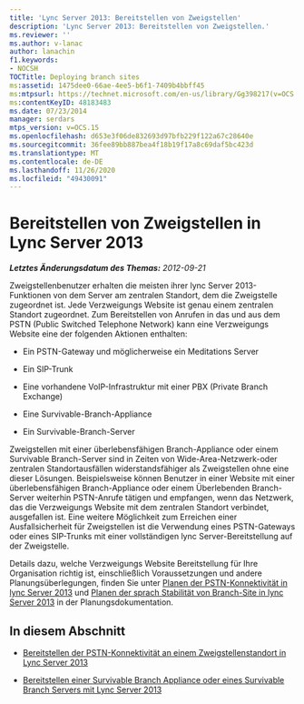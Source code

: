 ```yaml
---
title: 'Lync Server 2013: Bereitstellen von Zweigstellen'
description: 'Lync Server 2013: Bereitstellen von Zweigstellen.'
ms.reviewer: ''
ms.author: v-lanac
author: lanachin
f1.keywords:
- NOCSH
TOCTitle: Deploying branch sites
ms:assetid: 1475dee0-66ae-4ee5-b6f1-7409b4bbff45
ms:mtpsurl: https://technet.microsoft.com/en-us/library/Gg398217(v=OCS.15)
ms:contentKeyID: 48183483
ms.date: 07/23/2014
manager: serdars
mtps_version: v=OCS.15
ms.openlocfilehash: d653e3f06de832693d97bfb229f122a67c28640e
ms.sourcegitcommit: 36fee89bb887bea4f18b19f17a8c69daf5bc423d
ms.translationtype: MT
ms.contentlocale: de-DE
ms.lasthandoff: 11/26/2020
ms.locfileid: "49430091"
---
```

# <a name="deploying-branch-sites-in-lync-server-2013"></a>Bereitstellen von Zweigstellen in Lync Server 2013

<div data-xmlns="http://www.w3.org/1999/xhtml">

<div class="topic" data-xmlns="http://www.w3.org/1999/xhtml" data-msxsl="urn:schemas-microsoft-com:xslt" data-cs="https://msdn.microsoft.com/">

<div data-asp="https://msdn2.microsoft.com/asp">



</div>

<div id="mainSection">

<div id="mainBody">

<span> </span>

_**Letztes Änderungsdatum des Themas:** 2012-09-21_

Zweigstellenbenutzer erhalten die meisten ihrer lync Server 2013-Funktionen von dem Server am zentralen Standort, dem die Zweigstelle zugeordnet ist. Jede Verzweigungs Website ist genau einem zentralen Standort zugeordnet. Zum Bereitstellen von Anrufen in das und aus dem PSTN (Public Switched Telephone Network) kann eine Verzweigungs Website eine der folgenden Aktionen enthalten:

  - Ein PSTN-Gateway und möglicherweise ein Meditations Server

  - Ein SIP-Trunk

  - Eine vorhandene VoIP-Infrastruktur mit einer PBX (Private Branch Exchange)

  - Eine Survivable-Branch-Appliance

  - Ein Survivable-Branch-Server

Zweigstellen mit einer überlebensfähigen Branch-Appliance oder einem Survivable Branch-Server sind in Zeiten von Wide-Area-Netzwerk-oder zentralen Standortausfällen widerstandsfähiger als Zweigstellen ohne eine dieser Lösungen. Beispielsweise können Benutzer in einer Website mit einer überlebensfähigen Branch-Appliance oder einem Überlebenden Branch-Server weiterhin PSTN-Anrufe tätigen und empfangen, wenn das Netzwerk, das die Verzweigungs Website mit dem zentralen Standort verbindet, ausgefallen ist. Eine weitere Möglichkeit zum Erreichen einer Ausfallsicherheit für Zweigstellen ist die Verwendung eines PSTN-Gateways oder eines SIP-Trunks mit einer vollständigen lync Server-Bereitstellung auf der Zweigstelle.

Details dazu, welche Verzweigungs Website Bereitstellung für Ihre Organisation richtig ist, einschließlich Voraussetzungen und andere Planungsüberlegungen, finden Sie unter [Planen der PSTN-Konnektivität in lync Server 2013](lync-server-2013-planning-for-pstn-connectivity.md) und [Planen der sprach Stabilität von Branch-Site in lync Server 2013](lync-server-2013-planning-for-branch-site-voice-resiliency.md) in der Planungsdokumentation.

<div>

## <a name="in-this-section"></a>In diesem Abschnitt

  - [Bereitstellen der PSTN-Konnektivität an einem Zweigstellenstandort in Lync Server 2013](lync-server-2013-providing-pstn-connectivity-at-a-branch-site.md)

  - [Bereitstellen einer Survivable Branch Appliance oder eines Survivable Branch Servers mit Lync Server 2013](lync-server-2013-deploying-a-survivable-branch-appliance-or-server.md)

</div>

</div>

<span> </span>

</div>

</div>

</div>

